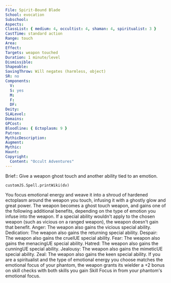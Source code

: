 ```yaml
---
File: Spirit-Bound Blade
School: evocation
Subschool: 
Aspects: 
ClassList: { medium: 4, occultist: 4, shaman: 4, spiritualist: 3 }
CastTime: standard action
Range: touch
Area: 
Effect: 
Targets: weapon touched
Duration: 1 minute/level
Dismissible: 
Shapeable: 
SavingThrow: Will negates (harmless, object)
SR: no
Components:
  V: 
  S: yes
  M: 
  F: 
  DF: 
Deity: 
SLALevel: 
Domains: 
GPCost: 
Bloodline: { Ectoplasm: 9 }
Patron: 
MythicDescription: 
Augment: 
Mythic: 
Haunt: 
Copyright:
  Content: "Occult Adventures"
---
```

Brief:: Give a weapon ghost touch and another ability tied to an emotion.

```dataviewjs
customJS.Spell.printWiki(dv)
```

You focus emotional energy and weave it into a shroud of hardened ectoplasm around the weapon you touch, infusing it with a ghostly glow and great power. The weapon becomes a ghost touch weapon, and gains one of the following additional benefits, depending on the type of emotion you  infuse into the weapon. If a special ability wouldn't apply to the chosen weapon (such as vicious on a ranged weapon), the weapon doesn't gain that benefit.  Anger: The weapon also gains the vicious special ability.  Dedication: The weapon also gains the returning special ability.  Despair: The weapon also gains the cruelUE special ability.  Fear: The weapon also gains the menacingUE special ability.  Hatred: The weapon also gains the cunningUE special ability.  Jealousy: The weapon also gains the mimeticUE special ability.  Zeal: The weapon also gains the keen special ability.  If you are a spiritualist and the type of emotional energy you choose matches the emotional focus of your phantom, the weapon grants its wielder a +2 bonus on skill checks with both skills you gain Skill Focus in from your phantom's emotional focus.
